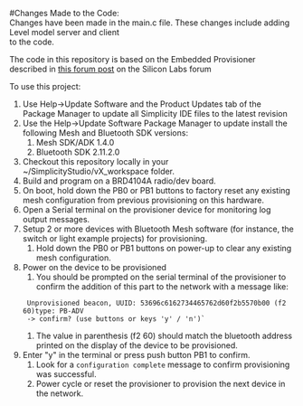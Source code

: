 
#Changes Made to the Code:  
Changes have been made in the main.c file. These changes include adding Level model server and client  
to the code.  

The code in this repository is based on the Embedded Provisioner described in [this forum post](https://www.silabs.com/community/wireless/bluetooth/knowledge-base.entry.html/2018/05/31/bt_mesh_embeddedpro-qoHB) on the Silicon Labs forum

To use this project:
1. Use Help->Update Software and the Product Updates tab of the Package Manager to update all Simplicity IDE files to the latest revision
2. Use the Help->Update Software Package Manager to update install the following Mesh and Bluetooth SDK versions:
   1. Mesh SDK/ADK 1.4.0
   2. Bluetooth SDK 2.11.2.0
3. Checkout this repository locally in your ~/SimplicityStudio/vX_workspace folder.
4. Build and program on a BRD4104A radio/dev board.
5. On boot, hold down the PB0 or PB1 buttons to factory reset any existing mesh configuration from previous provisioning on this hardware.
6. Open a Serial terminal on the provisioner device for monitoring log output messages.
7. Setup 2 or more devices with Bluetooth Mesh software (for instance, the switch or light example projects) for provisioning.
   1. Hold down the PB0 or PB1 buttons on power-up to clear any existing mesh configuration.
8. Power on the device to be provisioned
   1. You should be prompted on the serial terminal of the provisioner to confirm the addition of this part to the network with a message like:
   ```
    Unprovisioned beacon, UUID: 53696c6162734465762d60f2b5570b00 (f2 60)type: PB-ADV
    -> confirm? (use buttons or keys 'y' / 'n')`
   ```
   1. The value in parenthesis (f2 60) should match the bluetooth address printed on the display of the device to be provisioned.
9. Enter "y" in the terminal or press push button PB1 to confirm.
   1. Look for a `configuration complete` message to confirm provisioning was successful.
   2. Power cycle or reset the provisioner to provision the next device in the network.


